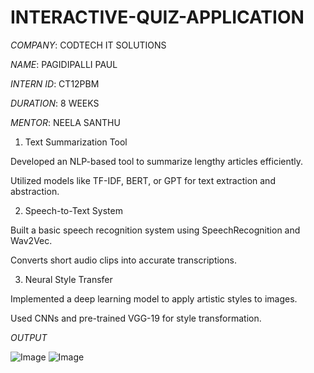 # INTERACTIVE-QUIZ-APPLICATION

*COMPANY*: CODTECH IT SOLUTIONS

*NAME*: PAGIDIPALLI PAUL

*INTERN ID*: CT12PBM

*DURATION*: 8 WEEKS

*MENTOR*: NEELA SANTHU

1) Text Summarization Tool 

Developed an NLP-based tool to summarize lengthy articles efficiently.

Utilized models like TF-IDF, BERT, or GPT for text extraction and abstraction.

2) Speech-to-Text System 

Built a basic speech recognition system using SpeechRecognition and Wav2Vec.

Converts short audio clips into accurate transcriptions.

3) Neural Style Transfer 

Implemented a deep learning model to apply artistic styles to images.

Used CNNs and pre-trained VGG-19 for style transformation.

*OUTPUT*

![Image](https://github.com/user-attachments/assets/82b9dfe4-a3b8-4d31-a0ca-562b1505b84e)
![Image](https://github.com/user-attachments/assets/30168233-3a11-4b26-8edb-c59ebee2b6a6)
